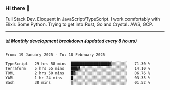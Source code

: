 ### Hi there 👋

Full Stack Dev. Eloquent in JavaScript/TypeScript. I work comfortably with Elixir. Some Python. Trying to get into Rust, Go and Crystal. AWS, GCP.

***

##### 📊 Monthly development breakdown (updated every 8 hours)

<!--START_SECTION:waka-->

```txt
From: 19 January 2025 - To: 18 February 2025

TypeScript   29 hrs 58 mins  █████████████████▓░░░░░░░   71.30 %
Terraform    5 hrs 55 mins   ███▓░░░░░░░░░░░░░░░░░░░░░   14.10 %
TOML         2 hrs 50 mins   █▓░░░░░░░░░░░░░░░░░░░░░░░   06.76 %
YAML         1 hr 24 mins    █░░░░░░░░░░░░░░░░░░░░░░░░   03.35 %
Bash         38 mins         ▒░░░░░░░░░░░░░░░░░░░░░░░░   01.52 %
```

<!--END_SECTION:waka-->
